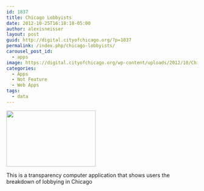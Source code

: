 ```yaml
---
id: 1837
title: Chicago Lobbyists
date: 2012-10-25T16:18:18-05:00
author: alexisneisser
layout: post
guid: http://digital.cityofchicago.org/?p=1837
permalink: /index.php/chicago-lobbyists/
carousel_post_id:
  - apps
image: https://digital.cityofchicago.org/wp-content/uploads/2012/10/ChiLobbyists.jpg
categories:
  - Apps
  - Not Feature
  - Web Apps
tags:
  - data
---
```

<a href="http://www.chicagolobbyists.org/" target="_blank"><img loading="lazy" class="alignnone  wp-image-1840" title="ChiLobbyists" src="http://digital.cityofchicago.org/wp-content/uploads/2012/10/ChiLobbyists.jpg" alt="" width="235" height="148" /></a>

This is a transparency computer application that shows users the breakdown of lobbying in Chicago